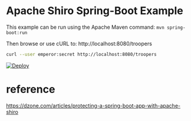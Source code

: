 Apache Shiro Spring-Boot Example
================================

This example can be run using the Apache Maven command: `mvn spring-boot:run`

Then browse or use cURL to: http://localhost:8080/troopers

``` bash
curl --user emperor:secret http://localhost:8080/troopers
```

[![Deploy](https://www.herokucdn.com/deploy/button.svg)](https://heroku.com/deploy)

# reference

https://dzone.com/articles/protecting-a-spring-boot-app-with-apache-shiro